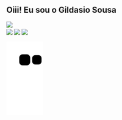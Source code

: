 ## Oiii! Eu sou o Gildasio Sousa
 <div>
  <a href="https://github.com/gildasiosousa">
  <img height="180em" src="https://github-readme-stats.vercel.app/api?username=gildasiosousa&show_icons=true&theme=dracula&include_all_commits=true&count_private=true"/>
</div>
 <div> 
   <a href="https://instagram.com/gildasio.sousa" target="_blank"><img src="https://img.shields.io/badge/-Instagram-%23E4405F?style=for-the-badge&logo=instagram&logoColor=white" target="_blank"></a>
  <a href="https://discord.gg/Gildasio Sousa#0858" target="_blank"><img src="https://img.shields.io/badge/Discord-7289DA?style=for-the-badge&logo=discord&logoColor=white" target="_blank"></a> 
    <a href="https://www.linkedin.com/in/gildásio-s-75362a15b" target="_blank"><img src="https://img.shields.io/badge/-LinkedIn-%230077B5?style=for-the-badge&logo=linkedin&logoColor=white" target="_blank"></a> 
 
   ![Snake animation](https://github.com/rafaballerini/rafaballerini/blob/output/github-contribution-grid-snake.svg)
 
 </div>
